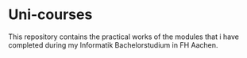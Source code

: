# Uni-courses
This repository contains the practical works of the modules that i have completed during my Informatik Bachelorstudium in FH Aachen.
